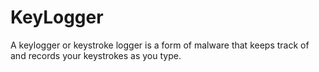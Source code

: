 # KeyLogger
A keylogger or keystroke logger is a form of malware that keeps track of and records your keystrokes as you type.
